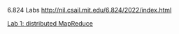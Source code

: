 6.824 Labs http://nil.csail.mit.edu/6.824/2022/index.html

[Lab 1: distributed MapReduce](https://github.com/b1ron/6.824/tree/main/src/mr)

